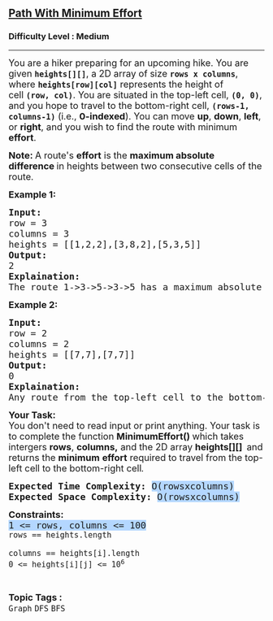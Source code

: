 <h2><a href="https://www.geeksforgeeks.org/problems/path-with-minimum-effort/1?utm_source=youtube&utm_medium=collab_striver_ytdescription&utm_campaign=path-with-minimum-effort">Path With Minimum Effort</a></h2><h3>Difficulty Level : Medium</h3><hr><div class="problems_problem_content__Xm_eO"><p><span style="font-size: 18px;">You are a hiker preparing for an upcoming hike. You are given&nbsp;<strong><code>heights[][]</code></strong>, a 2D array of size&nbsp;<code><strong>rows x columns</strong></code>, where&nbsp;<strong><code>heights[row][col]</code></strong>&nbsp;represents the height of cell&nbsp;<code><strong>(row, col)</strong></code>. You are situated in the top-left cell,&nbsp;<code><strong>(0, 0)</strong></code>, and you hope to travel to the bottom-right cell,&nbsp;<code><strong>(rows-1, columns-1)</strong></code>&nbsp;(i.e.,&nbsp;<strong>0-indexed</strong>). You can move&nbsp;<strong>up</strong>,&nbsp;<strong>down</strong>,&nbsp;<strong>left</strong>, or&nbsp;<strong>right</strong>, and you wish to find the route with minimum <strong>effort</strong>.</span></p>
<p><span style="font-size: 18px;"><strong>Note: </strong>A route's <strong>effort</strong>&nbsp;is the&nbsp;<strong>maximum absolute difference</strong><strong>&nbsp;</strong>in heights between two consecutive cells of the route.</span></p>
<p><span style="font-size: 18px;"><strong>Example 1:</strong></span></p>
<pre><span style="font-size: 18px;"><strong>Input:</strong><br>row = 3<br>columns = 3 <br>heights = [[1,2,2],[3,8,2],[5,3,5]]
<strong>Output:</strong> <br>2
<strong>Explaination:</strong> <br>The route 1-&gt;3-&gt;5-&gt;3-&gt;5 has a maximum absolute difference of 2 in consecutive cells. This is better than the route 1-&gt;2-&gt;2-&gt;2-&gt;5, where the maximum absolute difference is 3.</span></pre>
<p><span style="font-size: 18px;"><strong>Example 2:</strong></span></p>
<pre><span style="font-size: 18px;"><strong>Input:</strong><br>row = 2<br>columns = 2 <br>heights = [[7,7],[7,7]]
<strong>Output:</strong> <br>0
<strong>Explaination:</strong> <br>Any route from the top-left cell to the bottom-right cell has a maximum absolute difference of 0 in consecutive cells.<br></span></pre>
<p><span style="font-size: 18px;"><strong>Your Task:</strong><br>You don't need to read input or print anything. Your task is to complete the function <strong>MinimumEffort()&nbsp;</strong>which takes intergers <strong>rows</strong>, <strong>columns,</strong> and the 2D array <strong>heights[][] </strong><strong>&nbsp;</strong>and returns the<em> </em><strong>minimum</strong>&nbsp;<strong>effort</strong>&nbsp;required to travel from the top-left cell to the bottom-right cell<em>.</em></span></p>
<p><span style="font-size: 18px;"><strong style="font-family: monospace; font-size: 18px;">Expected Time Complexity:&nbsp;</strong><span style="font-family: monospace; font-size: 18px; background-color: #b4d7ff;">O(rowsxcolumns)</span><br style="font-family: monospace; font-size: 18px;"><strong style="font-family: monospace; font-size: 18px;">Expected Space Complexity:&nbsp;</strong><span style="font-family: monospace; font-size: 18px; background-color: #b4d7ff;">O(rowsxcolumns)</span></span></p>
<p><span style="font-size: 18px;"><strong>Constraints:<br></strong><span style="font-family: monospace; background-color: #b4d7ff;">1 &lt;= rows, columns &lt;= 100</span><strong><br></strong></span><span style="font-size: 18px;"><code>rows == heights.length<br>
columns == heights[i].length<br>0 &lt;= heights[i][j] &lt;= 10<sup>6</sup></code></span></p></div><br><p><span style=font-size:18px><strong>Topic Tags : </strong><br><code>Graph</code>&nbsp;<code>DFS</code>&nbsp;<code>BFS</code>&nbsp;